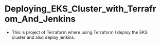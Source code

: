 # Deploying_EKS_Cluster_with_Terrafrom_And_Jenkins
- This is project of Terraform where using Terraform I deploy the EKS cluster and also deploy jenkins.
   
